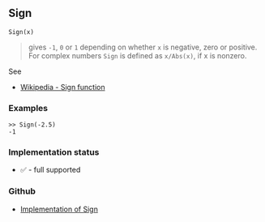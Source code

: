 ## Sign

```
Sign(x)
```

> gives `-1`, `0` or `1` depending on whether `x` is negative, zero or positive. For complex numbers `Sign` is defined as `x/Abs(x)`, if x is nonzero.
 
See
* [Wikipedia - Sign function](https://en.wikipedia.org/wiki/Sign_function)

### Examples

```
>> Sign(-2.5)
-1
```






### Implementation status

* &#x2705; - full supported

### Github

* [Implementation of Sign](https://github.com/axkr/symja_android_library/blob/master/symja_android_library/matheclipse-core/src/main/java/org/matheclipse/core/builtin/Arithmetic.java#L5035) 
